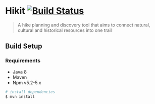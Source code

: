 # Hikit [![Build Status](https://travis-ci.com/loreV/hikit.svg?token=poHDkeMHMhAtyZHWqhvU&branch=master)](https://travis-ci.com/loreV/hikit)
> A hike planning and discovery tool that aims to connect natural, cultural and historical resources into one trail

## Build Setup

### Requirements
- Java 8
- Maven
- Npm v5.2-5.x

```bash
# install dependencies
$ mvn install
```